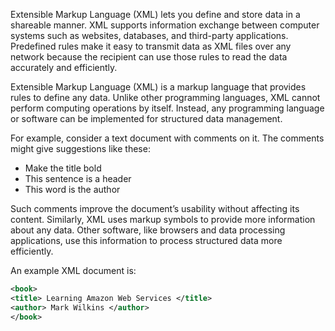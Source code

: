 Extensible Markup Language (XML) lets you define and store data in a shareable manner. XML supports information exchange between computer systems such as websites, databases, and third-party applications. Predefined rules make it easy to transmit data as XML files over any network because the recipient can use those rules to read the data accurately and efficiently.

Extensible Markup Language (XML) is a markup language that provides rules to define any data. Unlike other programming languages, XML cannot perform computing operations by itself. Instead, any programming language or software can be implemented for structured data management.

For example, consider a text document with comments on it. The comments might give suggestions like these:

- Make the title bold
- This sentence is a header
- This word is the author

Such comments improve the document’s usability without affecting its content. Similarly, XML uses markup symbols to provide more information about any data. Other software, like browsers and data processing applications, use this information to process structured data more efficiently.

An example XML document is:

```xml
<book>
<title> Learning Amazon Web Services </title>
<author> Mark Wilkins </author>
</book>
```
